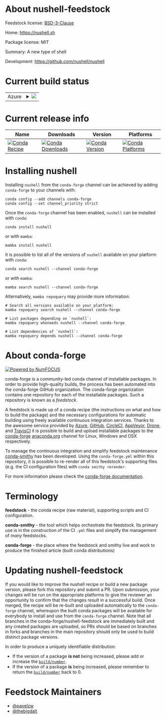 About nushell-feedstock
=======================

Feedstock license: [BSD-3-Clause](https://github.com/conda-forge/nushell-feedstock/blob/main/LICENSE.txt)

Home: https://nushell.sh

Package license: MIT

Summary: A new type of shell

Development: https://github.com/nushell/nushell

Current build status
====================


<table>
    
  <tr>
    <td>Azure</td>
    <td>
      <details>
        <summary>
          <a href="https://dev.azure.com/conda-forge/feedstock-builds/_build/latest?definitionId=22007&branchName=main">
            <img src="https://dev.azure.com/conda-forge/feedstock-builds/_apis/build/status/nushell-feedstock?branchName=main">
          </a>
        </summary>
        <table>
          <thead><tr><th>Variant</th><th>Status</th></tr></thead>
          <tbody><tr>
              <td>linux_64</td>
              <td>
                <a href="https://dev.azure.com/conda-forge/feedstock-builds/_build/latest?definitionId=22007&branchName=main">
                  <img src="https://dev.azure.com/conda-forge/feedstock-builds/_apis/build/status/nushell-feedstock?branchName=main&jobName=linux&configuration=linux%20linux_64_" alt="variant">
                </a>
              </td>
            </tr><tr>
              <td>linux_aarch64</td>
              <td>
                <a href="https://dev.azure.com/conda-forge/feedstock-builds/_build/latest?definitionId=22007&branchName=main">
                  <img src="https://dev.azure.com/conda-forge/feedstock-builds/_apis/build/status/nushell-feedstock?branchName=main&jobName=linux&configuration=linux%20linux_aarch64_" alt="variant">
                </a>
              </td>
            </tr><tr>
              <td>linux_ppc64le</td>
              <td>
                <a href="https://dev.azure.com/conda-forge/feedstock-builds/_build/latest?definitionId=22007&branchName=main">
                  <img src="https://dev.azure.com/conda-forge/feedstock-builds/_apis/build/status/nushell-feedstock?branchName=main&jobName=linux&configuration=linux%20linux_ppc64le_" alt="variant">
                </a>
              </td>
            </tr><tr>
              <td>osx_64</td>
              <td>
                <a href="https://dev.azure.com/conda-forge/feedstock-builds/_build/latest?definitionId=22007&branchName=main">
                  <img src="https://dev.azure.com/conda-forge/feedstock-builds/_apis/build/status/nushell-feedstock?branchName=main&jobName=osx&configuration=osx%20osx_64_" alt="variant">
                </a>
              </td>
            </tr><tr>
              <td>osx_arm64</td>
              <td>
                <a href="https://dev.azure.com/conda-forge/feedstock-builds/_build/latest?definitionId=22007&branchName=main">
                  <img src="https://dev.azure.com/conda-forge/feedstock-builds/_apis/build/status/nushell-feedstock?branchName=main&jobName=osx&configuration=osx%20osx_arm64_" alt="variant">
                </a>
              </td>
            </tr><tr>
              <td>win_64</td>
              <td>
                <a href="https://dev.azure.com/conda-forge/feedstock-builds/_build/latest?definitionId=22007&branchName=main">
                  <img src="https://dev.azure.com/conda-forge/feedstock-builds/_apis/build/status/nushell-feedstock?branchName=main&jobName=win&configuration=win%20win_64_" alt="variant">
                </a>
              </td>
            </tr>
          </tbody>
        </table>
      </details>
    </td>
  </tr>
</table>

Current release info
====================

| Name | Downloads | Version | Platforms |
| --- | --- | --- | --- |
| [![Conda Recipe](https://img.shields.io/badge/recipe-nushell-green.svg)](https://anaconda.org/conda-forge/nushell) | [![Conda Downloads](https://img.shields.io/conda/dn/conda-forge/nushell.svg)](https://anaconda.org/conda-forge/nushell) | [![Conda Version](https://img.shields.io/conda/vn/conda-forge/nushell.svg)](https://anaconda.org/conda-forge/nushell) | [![Conda Platforms](https://img.shields.io/conda/pn/conda-forge/nushell.svg)](https://anaconda.org/conda-forge/nushell) |

Installing nushell
==================

Installing `nushell` from the `conda-forge` channel can be achieved by adding `conda-forge` to your channels with:

```
conda config --add channels conda-forge
conda config --set channel_priority strict
```

Once the `conda-forge` channel has been enabled, `nushell` can be installed with `conda`:

```
conda install nushell
```

or with `mamba`:

```
mamba install nushell
```

It is possible to list all of the versions of `nushell` available on your platform with `conda`:

```
conda search nushell --channel conda-forge
```

or with `mamba`:

```
mamba search nushell --channel conda-forge
```

Alternatively, `mamba repoquery` may provide more information:

```
# Search all versions available on your platform:
mamba repoquery search nushell --channel conda-forge

# List packages depending on `nushell`:
mamba repoquery whoneeds nushell --channel conda-forge

# List dependencies of `nushell`:
mamba repoquery depends nushell --channel conda-forge
```


About conda-forge
=================

[![Powered by
NumFOCUS](https://img.shields.io/badge/powered%20by-NumFOCUS-orange.svg?style=flat&colorA=E1523D&colorB=007D8A)](https://numfocus.org)

conda-forge is a community-led conda channel of installable packages.
In order to provide high-quality builds, the process has been automated into the
conda-forge GitHub organization. The conda-forge organization contains one repository
for each of the installable packages. Such a repository is known as a *feedstock*.

A feedstock is made up of a conda recipe (the instructions on what and how to build
the package) and the necessary configurations for automatic building using freely
available continuous integration services. Thanks to the awesome service provided by
[Azure](https://azure.microsoft.com/en-us/services/devops/), [GitHub](https://github.com/),
[CircleCI](https://circleci.com/), [AppVeyor](https://www.appveyor.com/),
[Drone](https://cloud.drone.io/welcome), and [TravisCI](https://travis-ci.com/)
it is possible to build and upload installable packages to the
[conda-forge](https://anaconda.org/conda-forge) [anaconda.org](https://anaconda.org/)
channel for Linux, Windows and OSX respectively.

To manage the continuous integration and simplify feedstock maintenance
[conda-smithy](https://github.com/conda-forge/conda-smithy) has been developed.
Using the ``conda-forge.yml`` within this repository, it is possible to re-render all of
this feedstock's supporting files (e.g. the CI configuration files) with ``conda smithy rerender``.

For more information please check the [conda-forge documentation](https://conda-forge.org/docs/).

Terminology
===========

**feedstock** - the conda recipe (raw material), supporting scripts and CI configuration.

**conda-smithy** - the tool which helps orchestrate the feedstock.
                   Its primary use is in the construction of the CI ``.yml`` files
                   and simplify the management of *many* feedstocks.

**conda-forge** - the place where the feedstock and smithy live and work to
                  produce the finished article (built conda distributions)


Updating nushell-feedstock
==========================

If you would like to improve the nushell recipe or build a new
package version, please fork this repository and submit a PR. Upon submission,
your changes will be run on the appropriate platforms to give the reviewer an
opportunity to confirm that the changes result in a successful build. Once
merged, the recipe will be re-built and uploaded automatically to the
`conda-forge` channel, whereupon the built conda packages will be available for
everybody to install and use from the `conda-forge` channel.
Note that all branches in the conda-forge/nushell-feedstock are
immediately built and any created packages are uploaded, so PRs should be based
on branches in forks and branches in the main repository should only be used to
build distinct package versions.

In order to produce a uniquely identifiable distribution:
 * If the version of a package **is not** being increased, please add or increase
   the [``build/number``](https://docs.conda.io/projects/conda-build/en/latest/resources/define-metadata.html#build-number-and-string).
 * If the version of a package **is** being increased, please remember to return
   the [``build/number``](https://docs.conda.io/projects/conda-build/en/latest/resources/define-metadata.html#build-number-and-string)
   back to 0.

Feedstock Maintainers
=====================

* [@pavelzw](https://github.com/pavelzw/)
* [@thebigdalt](https://github.com/thebigdalt/)

